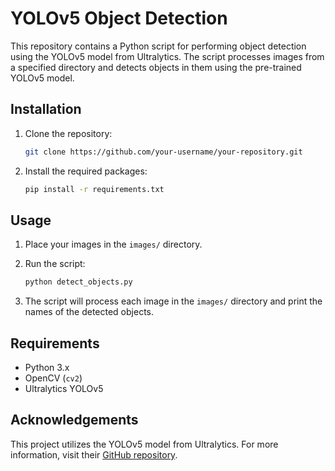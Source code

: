 # YOLOv5 Object Detection

This repository contains a Python script for performing object detection using the YOLOv5 model from Ultralytics. The script processes images from a specified directory and detects objects in them using the pre-trained YOLOv5 model.

## Installation

1. Clone the repository:

    ```bash
    git clone https://github.com/your-username/your-repository.git
    ```

2. Install the required packages:

    ```bash
    pip install -r requirements.txt
    ```

## Usage

1. Place your images in the `images/` directory.

2. Run the script:

    ```bash
    python detect_objects.py
    ```

3. The script will process each image in the `images/` directory and print the names of the detected objects.

## Requirements

- Python 3.x
- OpenCV (`cv2`)
- Ultralytics YOLOv5

## Acknowledgements

This project utilizes the YOLOv5 model from Ultralytics. For more information, visit their [GitHub repository](https://github.com/ultralytics/yolov5).
